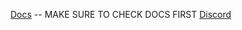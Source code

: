 [Docs](https://docs.sickscripts.shop/) -- MAKE SURE TO CHECK DOCS FIRST
[Discord](https://discord.gg/YCsBGB58eg)
